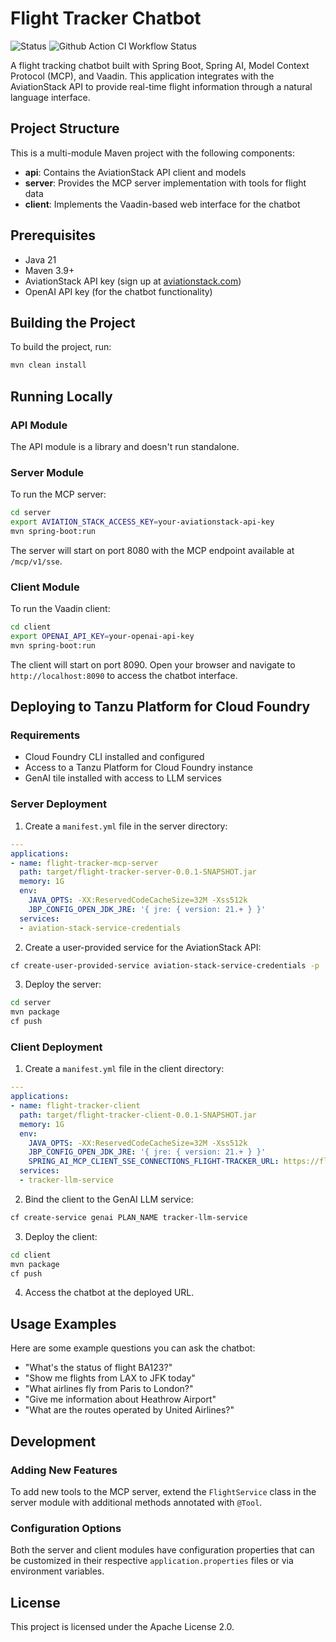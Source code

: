 # Flight Tracker Chatbot

![Status](https://img.shields.io/badge/status-under%20development-darkred) ![Github Action CI Workflow Status](https://github.com/cf-toolsuite/tanzu-genai-showcase/actions/workflows/java-spring-ai-mcp.yml/badge.svg)

A flight tracking chatbot built with Spring Boot, Spring AI, Model Context Protocol (MCP), and Vaadin. This application integrates with the AviationStack API to provide real-time flight information through a natural language interface.

## Project Structure

This is a multi-module Maven project with the following components:

- **api**: Contains the AviationStack API client and models
- **server**: Provides the MCP server implementation with tools for flight data
- **client**: Implements the Vaadin-based web interface for the chatbot

## Prerequisites

- Java 21
- Maven 3.9+
- AviationStack API key (sign up at [aviationstack.com](https://aviationstack.com/))
- OpenAI API key (for the chatbot functionality)

## Building the Project

To build the project, run:

```bash
mvn clean install
```

## Running Locally

### API Module

The API module is a library and doesn't run standalone.

### Server Module

To run the MCP server:

```bash
cd server
export AVIATION_STACK_ACCESS_KEY=your-aviationstack-api-key
mvn spring-boot:run
```

The server will start on port 8080 with the MCP endpoint available at `/mcp/v1/sse`.

### Client Module

To run the Vaadin client:

```bash
cd client
export OPENAI_API_KEY=your-openai-api-key
mvn spring-boot:run
```

The client will start on port 8090. Open your browser and navigate to `http://localhost:8090` to access the chatbot interface.

## Deploying to Tanzu Platform for Cloud Foundry

### Requirements

- Cloud Foundry CLI installed and configured
- Access to a Tanzu Platform for Cloud Foundry instance
- GenAI tile installed with access to LLM services

### Server Deployment

1. Create a `manifest.yml` file in the server directory:

```yaml
---
applications:
- name: flight-tracker-mcp-server
  path: target/flight-tracker-server-0.0.1-SNAPSHOT.jar
  memory: 1G
  env:
    JAVA_OPTS: -XX:ReservedCodeCacheSize=32M -Xss512k
    JBP_CONFIG_OPEN_JDK_JRE: '{ jre: { version: 21.+ } }'
  services:
  - aviation-stack-service-credentials
```

2. Create a user-provided service for the AviationStack API:

```bash
cf create-user-provided-service aviation-stack-service-credentials -p '{"access_key":"your-aviationstack-api-key"}'
```

3. Deploy the server:

```bash
cd server
mvn package
cf push
```

### Client Deployment

1. Create a `manifest.yml` file in the client directory:

```yaml
---
applications:
- name: flight-tracker-client
  path: target/flight-tracker-client-0.0.1-SNAPSHOT.jar
  memory: 1G
  env:
    JAVA_OPTS: -XX:ReservedCodeCacheSize=32M -Xss512k
    JBP_CONFIG_OPEN_JDK_JRE: '{ jre: { version: 21.+ } }'
    SPRING_AI_MCP_CLIENT_SSE_CONNECTIONS_FLIGHT-TRACKER_URL: https://flight-tracker-mcp-server.apps.your-cf-domain.com/mcp/v1/sse
  services:
  - tracker-llm-service
```

2. Bind the client to the GenAI LLM service:

```bash
cf create-service genai PLAN_NAME tracker-llm-service
```

3. Deploy the client:

```bash
cd client
mvn package
cf push
```

4. Access the chatbot at the deployed URL.

## Usage Examples

Here are some example questions you can ask the chatbot:

- "What's the status of flight BA123?"
- "Show me flights from LAX to JFK today"
- "What airlines fly from Paris to London?"
- "Give me information about Heathrow Airport"
- "What are the routes operated by United Airlines?"

## Development

### Adding New Features

To add new tools to the MCP server, extend the `FlightService` class in the server module with additional methods annotated with `@Tool`.

### Configuration Options

Both the server and client modules have configuration properties that can be customized in their respective `application.properties` files or via environment variables.

## License

This project is licensed under the Apache License 2.0.
